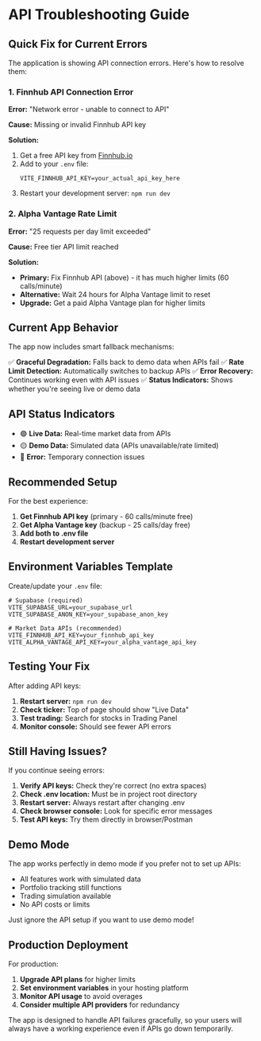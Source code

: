 # API Troubleshooting Guide

## Quick Fix for Current Errors

The application is showing API connection errors. Here's how to resolve them:

### 1. Finnhub API Connection Error

**Error:** "Network error - unable to connect to API"

**Cause:** Missing or invalid Finnhub API key

**Solution:**
1. Get a free API key from [Finnhub.io](https://finnhub.io/)
2. Add to your `.env` file:
   ```
   VITE_FINNHUB_API_KEY=your_actual_api_key_here
   ```
3. Restart your development server: `npm run dev`

### 2. Alpha Vantage Rate Limit

**Error:** "25 requests per day limit exceeded"

**Cause:** Free tier API limit reached

**Solution:**
- **Primary:** Fix Finnhub API (above) - it has much higher limits (60 calls/minute)
- **Alternative:** Wait 24 hours for Alpha Vantage limit to reset
- **Upgrade:** Get a paid Alpha Vantage plan for higher limits

## Current App Behavior

The app now includes smart fallback mechanisms:

✅ **Graceful Degradation:** Falls back to demo data when APIs fail
✅ **Rate Limit Detection:** Automatically switches to backup APIs
✅ **Error Recovery:** Continues working even with API issues
✅ **Status Indicators:** Shows whether you're seeing live or demo data

## API Status Indicators

- 🟢 **Live Data:** Real-time market data from APIs
- 🟡 **Demo Data:** Simulated data (APIs unavailable/rate limited)
- 🔴 **Error:** Temporary connection issues

## Recommended Setup

For the best experience:

1. **Get Finnhub API key** (primary - 60 calls/minute free)
2. **Get Alpha Vantage key** (backup - 25 calls/day free)
3. **Add both to .env file**
4. **Restart development server**

## Environment Variables Template

Create/update your `.env` file:

```env
# Supabase (required)
VITE_SUPABASE_URL=your_supabase_url
VITE_SUPABASE_ANON_KEY=your_supabase_anon_key

# Market Data APIs (recommended)
VITE_FINNHUB_API_KEY=your_finnhub_api_key
VITE_ALPHA_VANTAGE_API_KEY=your_alpha_vantage_api_key
```

## Testing Your Fix

After adding API keys:

1. **Restart server:** `npm run dev`
2. **Check ticker:** Top of page should show "Live Data"
3. **Test trading:** Search for stocks in Trading Panel
4. **Monitor console:** Should see fewer API errors

## Still Having Issues?

If you continue seeing errors:

1. **Verify API keys:** Check they're correct (no extra spaces)
2. **Check .env location:** Must be in project root directory
3. **Restart server:** Always restart after changing .env
4. **Check browser console:** Look for specific error messages
5. **Test API keys:** Try them directly in browser/Postman

## Demo Mode

The app works perfectly in demo mode if you prefer not to set up APIs:

- All features work with simulated data
- Portfolio tracking still functions
- Trading simulation available
- No API costs or limits

Just ignore the API setup if you want to use demo mode!

## Production Deployment

For production:

1. **Upgrade API plans** for higher limits
2. **Set environment variables** in your hosting platform
3. **Monitor API usage** to avoid overages
4. **Consider multiple API providers** for redundancy

The app is designed to handle API failures gracefully, so your users will always have a working experience even if APIs go down temporarily.